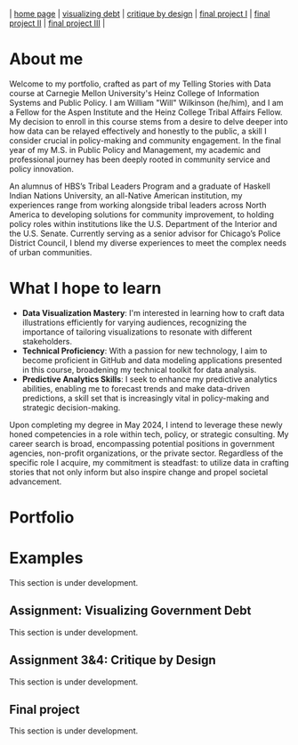 | [home page](https://cmustudent.github.io/tswd-portfolio-templates/) | [visualizing debt](https://github.com/1willwilkinson/tswd-portfolio/blob/main/visualizing-government-debt.md) | [critique by design](critique-by-design) | [final project I](final-project-part-one) | [final project II](final-project-part-two) | [final project III](final-project-part-three) |

# About me
Welcome to my portfolio, crafted as part of my Telling Stories with Data course at Carnegie Mellon University's Heinz College of Information Systems and Public Policy. I am William "Will" Wilkinson (he/him), and I am a Fellow for the Aspen Institute and the Heinz College Tribal Affairs Fellow. My decision to enroll in this course stems from a desire to delve deeper into how data can be relayed effectively and honestly to the public, a skill I consider crucial in policy-making and community engagement. In the final year of my M.S. in Public Policy and Management, my academic and professional journey has been deeply rooted in community service and policy innovation. 

An alumnus of HBS’s Tribal Leaders Program and a graduate of Haskell Indian Nations University, an all-Native American institution, my experiences range from working alongside tribal leaders across North America to developing solutions for community improvement, to holding policy roles within institutions like the U.S. Department of the Interior and the U.S. Senate. Currently serving as a senior advisor for Chicago’s Police District Council, I blend my diverse experiences to meet the complex needs of urban communities.

# What I hope to learn
- **Data Visualization Mastery**: I'm interested in learning how to craft data illustrations efficiently for varying audiences, recognizing the importance of tailoring visualizations to resonate with different stakeholders.
- **Technical Proficiency**: With a passion for new technology, I aim to become proficient in GitHub and data modeling applications presented in this course, broadening my technical toolkit for data analysis.
- **Predictive Analytics Skills**: I seek to enhance my predictive analytics abilities, enabling me to forecast trends and make data-driven predictions, a skill set that is increasingly vital in policy-making and strategic decision-making.

Upon completing my degree in May 2024, I intend to leverage these newly honed competencies in a role within tech, policy, or strategic consulting. My career search is broad, encompassing potential positions in government agencies, non-profit organizations, or the private sector. Regardless of the specific role I acquire, my commitment is steadfast: to utilize data in crafting stories that not only inform but also inspire change and propel societal advancement.

# Portfolio

# Examples
This section is under development.

## Assignment: Visualizing Government Debt
This section is under development.

## Assignment 3&4: Critique by Design
This section is under development.

## Final project
This section is under development.
